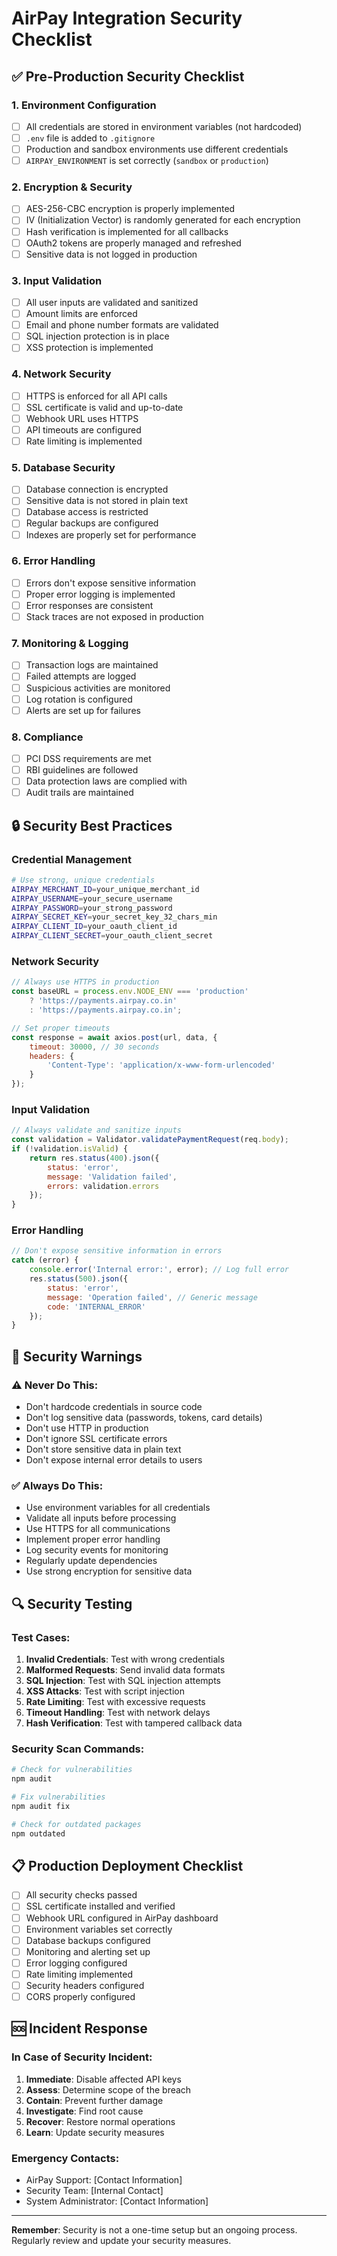 # AirPay Integration Security Checklist

## ✅ Pre-Production Security Checklist

### 1. Environment Configuration
- [ ] All credentials are stored in environment variables (not hardcoded)
- [ ] `.env` file is added to `.gitignore`
- [ ] Production and sandbox environments use different credentials
- [ ] `AIRPAY_ENVIRONMENT` is set correctly (`sandbox` or `production`)

### 2. Encryption & Security
- [ ] AES-256-CBC encryption is properly implemented
- [ ] IV (Initialization Vector) is randomly generated for each encryption
- [ ] Hash verification is implemented for all callbacks
- [ ] OAuth2 tokens are properly managed and refreshed
- [ ] Sensitive data is not logged in production

### 3. Input Validation
- [ ] All user inputs are validated and sanitized
- [ ] Amount limits are enforced
- [ ] Email and phone number formats are validated
- [ ] SQL injection protection is in place
- [ ] XSS protection is implemented

### 4. Network Security
- [ ] HTTPS is enforced for all API calls
- [ ] SSL certificate is valid and up-to-date
- [ ] Webhook URL uses HTTPS
- [ ] API timeouts are configured
- [ ] Rate limiting is implemented

### 5. Database Security
- [ ] Database connection is encrypted
- [ ] Sensitive data is not stored in plain text
- [ ] Database access is restricted
- [ ] Regular backups are configured
- [ ] Indexes are properly set for performance

### 6. Error Handling
- [ ] Errors don't expose sensitive information
- [ ] Proper error logging is implemented
- [ ] Error responses are consistent
- [ ] Stack traces are not exposed in production

### 7. Monitoring & Logging
- [ ] Transaction logs are maintained
- [ ] Failed attempts are logged
- [ ] Suspicious activities are monitored
- [ ] Log rotation is configured
- [ ] Alerts are set up for failures

### 8. Compliance
- [ ] PCI DSS requirements are met
- [ ] RBI guidelines are followed
- [ ] Data protection laws are complied with
- [ ] Audit trails are maintained

## 🔒 Security Best Practices

### Credential Management
```bash
# Use strong, unique credentials
AIRPAY_MERCHANT_ID=your_unique_merchant_id
AIRPAY_USERNAME=your_secure_username
AIRPAY_PASSWORD=your_strong_password
AIRPAY_SECRET_KEY=your_secret_key_32_chars_min
AIRPAY_CLIENT_ID=your_oauth_client_id
AIRPAY_CLIENT_SECRET=your_oauth_client_secret
```

### Network Security
```javascript
// Always use HTTPS in production
const baseURL = process.env.NODE_ENV === 'production' 
    ? 'https://payments.airpay.co.in'
    : 'https://payments.airpay.co.in';

// Set proper timeouts
const response = await axios.post(url, data, {
    timeout: 30000, // 30 seconds
    headers: {
        'Content-Type': 'application/x-www-form-urlencoded'
    }
});
```

### Input Validation
```javascript
// Always validate and sanitize inputs
const validation = Validator.validatePaymentRequest(req.body);
if (!validation.isValid) {
    return res.status(400).json({
        status: 'error',
        message: 'Validation failed',
        errors: validation.errors
    });
}
```

### Error Handling
```javascript
// Don't expose sensitive information in errors
catch (error) {
    console.error('Internal error:', error); // Log full error
    res.status(500).json({
        status: 'error',
        message: 'Operation failed', // Generic message
        code: 'INTERNAL_ERROR'
    });
}
```

## 🚨 Security Warnings

### ⚠️ Never Do This:
- Don't hardcode credentials in source code
- Don't log sensitive data (passwords, tokens, card details)
- Don't use HTTP in production
- Don't ignore SSL certificate errors
- Don't store sensitive data in plain text
- Don't expose internal error details to users

### ✅ Always Do This:
- Use environment variables for all credentials
- Validate all inputs before processing
- Use HTTPS for all communications
- Implement proper error handling
- Log security events for monitoring
- Regularly update dependencies
- Use strong encryption for sensitive data

## 🔍 Security Testing

### Test Cases:
1. **Invalid Credentials**: Test with wrong credentials
2. **Malformed Requests**: Send invalid data formats
3. **SQL Injection**: Test with SQL injection attempts
4. **XSS Attacks**: Test with script injection
5. **Rate Limiting**: Test with excessive requests
6. **Timeout Handling**: Test with network delays
7. **Hash Verification**: Test with tampered callback data

### Security Scan Commands:
```bash
# Check for vulnerabilities
npm audit

# Fix vulnerabilities
npm audit fix

# Check for outdated packages
npm outdated
```

## 📋 Production Deployment Checklist

- [ ] All security checks passed
- [ ] SSL certificate installed and verified
- [ ] Webhook URL configured in AirPay dashboard
- [ ] Environment variables set correctly
- [ ] Database backups configured
- [ ] Monitoring and alerting set up
- [ ] Error logging configured
- [ ] Rate limiting implemented
- [ ] Security headers configured
- [ ] CORS properly configured

## 🆘 Incident Response

### In Case of Security Incident:
1. **Immediate**: Disable affected API keys
2. **Assess**: Determine scope of the breach
3. **Contain**: Prevent further damage
4. **Investigate**: Find root cause
5. **Recover**: Restore normal operations
6. **Learn**: Update security measures

### Emergency Contacts:
- AirPay Support: [Contact Information]
- Security Team: [Internal Contact]
- System Administrator: [Contact Information]

---

**Remember**: Security is not a one-time setup but an ongoing process. Regularly review and update your security measures.